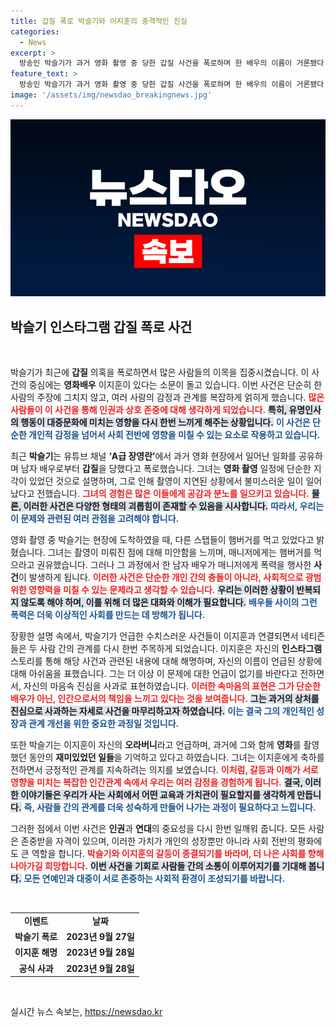```yaml
---
title: 갑질 폭로 박슬기와 이지훈의 충격적인 진실
categories:
  - News
excerpt: >
  방송인 박슬기가 과거 영화 촬영 중 당한 갑질 사건을 폭로하며 한 배우의 이름이 거론됐다. 그 배우가 이지훈이라는 추측이 나오자, 이지훈은 즉각 부인하며 사과의 뜻을 전했다. 박슬기도 이를 수습하며 그에 대한 애정을 드러냈다. 이들의 갈등이 어떻게 해결될지 주목된다.
feature_text: >
  방송인 박슬기가 과거 영화 촬영 중 당한 갑질 사건을 폭로하며 한 배우의 이름이 거론됐다. 그 배우가 이지훈이라는 추측이 나오자, 이지훈은 즉각 부인하며 사과의 뜻을 전했다. 박슬기도 이를 수습하며 그에 대한 애정을 드러냈다. 이들의 갈등이 어떻게 해결될지 주목된다.
image: '/assets/img/newsdao_breakingnews.jpg'
---
```


<p><img src="/assets/img/newsdao_breakingnews.jpg" alt="koreaapp 속보" /></p>

<h2 data-ke-size="size26">박슬기 인스타그램 갑질 폭로 사건</h2>

<p data-ke-size="size16">&nbsp;</p>

<p>박슬기가 최근에 <strong>갑질</strong> 의혹을 폭로하면서 많은 사람들의 이목을 집중시켰습니다. 이 사건의 중심에는 <strong>영화배우</strong> 이지훈이 있다는 소문이 돌고 있습니다. 이번 사건은 단순히 한 사람의 주장에 그치지 않고, 여러 사람의 감정과 관계를 복잡하게 얽히게 했습니다. <b><span style="color: #ee2323;">많은 사람들이 이 사건을 통해 <strong>인권</strong>과 <strong>상호 존중</strong>에 대해 생각하게 되었습니다.</span></b> <b><span style="background-color: #21538527;">특히, 유명인사의 행동이 대중문화에 미치는 영향을 다시 한번 느끼게 해주는 상황입니다.</span></b> <b><span style="color: #1a5490;">이 사건은 단순한 개인적 감정을 넘어서 사회 전반에 영향을 미칠 수 있는 요소로 작용하고 있습니다.</span></b></p>

<p>최근 <strong>박슬기</strong>는 유튜브 채널 <strong>‘A급 장영란’</strong>에서 과거 영화 현장에서 일어난 일화를 공유하며 남자 배우로부터 <strong>갑질</strong>을 당했다고 폭로했습니다. 그녀는 <strong>영화 촬영</strong> 일정에 단순한 지각이 있었던 것으로 설명하며, 그로 인해 촬영이 지연된 상황에서 불미스러운 일이 일어났다고 전했습니다. <b><span style="color: #ee2323;">그녀의 경험은 많은 이들에게 공감과 분노를 일으키고 있습니다.</span></b> <b><span style="background-color: #21538527;">물론, 이러한 사건은 다양한 형태의 괴롭힘이 존재할 수 있음을 시사합니다.</span></b> <b><span style="color: #1a5490;">따라서, 우리는 이 문제와 관련된 여러 관점을 고려해야 합니다.</span></b></p>

<p>영화 촬영 중 박슬기는 현장에 도착하였을 때, 다른 스탭들이 햄버거를 먹고 있었다고 밝혔습니다. 그녀는 촬영이 미뤄진 점에 대해 미안함을 느끼며, 매니저에게는 햄버거를 먹으라고 권유했습니다. 그러나 그 과정에서 한 남자 배우가 매니저에게 폭력을 행사한 <strong>사건</strong>이 발생하게 됩니다. <b><span style="color: #ee2323;">이러한 사건은 단순한 개인 간의 충돌이 아니라, 사회적으로 광범위한 영향력을 미칠 수 있는 문제라고 생각할 수 있습니다.</span></b> <b><span style="background-color: #21538527;">우리는 이러한 상황이 반복되지 않도록 해야 하며, 이를 위해 더 많은 대화와 이해가 필요합니다.</span></b> <b><span style="color: #1a5490;">배우들 사이의 그런 폭력은 더욱 이상적인 사회를 만드는 데 방해가 됩니다.</span></b></p>

<p>장황한 설명 속에서, 박슬기가 언급한 수치스러운 사건들이 이지훈과 연결되면서 네티즌들은 두 사람 간의 관계를 다시 한번 주목하게 되었습니다. 이지훈은 자신의 <strong>인스타그램</strong> 스토리를 통해 해당 사건과 관련된 내용에 대해 해명하며, 자신의 이름이 언급된 상황에 대해 아쉬움을 표했습니다. 그는 더 이상 이 문제에 대한 언급이 없기를 바란다고 전하면서, 자신의 마음속 진심을 사과로 표현하였습니다. <b><span style="color: #ee2323;">이러한 속마음의 표현은 그가 단순한 배우가 아닌, 인간으로서의 책임을 느끼고 있다는 것을 보여줍니다.</span></b> <b><span style="background-color: #21538527;">그는 과거의 상처를 진심으로 사과하는 자세로 사건을 마무리하고자 하였습니다.</span></b> <b><span style="color: #1a5490;">이는 결국 그의 개인적인 성장과 관계 개선을 위한 중요한 과정일 것입니다.</span></b></p>

<p>또한 박슬기는 이지훈이 자신의 <strong>오라버니</strong>라고 언급하며, 과거에 그와 함께 <strong>영화</strong>를 촬영했던 동안의 <strong>재미있었던 일들</strong>을 기억하고 있다고 하였습니다. 그녀는 이지훈에게 축하를 전하면서 긍정적인 관계를 지속하려는 의지를 보였습니다. <b><span style="color: #ee2323;">이처럼, 갈등과 이해가 서로 영향을 미치는 복잡한 인간관계 속에서 우리는 여러 감정을 경험하게 됩니다.</span></b> <b><span style="background-color: #21538527;">결국, 이러한 이야기들은 우리가 사는 사회에서 어떤 교육과 가치관이 필요할지를 생각하게 만듭니다.</span></b> <b><span style="color: #1a5490;">즉, 사람들 간의 관계를 더욱 성숙하게 만들어 나가는 과정이 필요하다고 느낍니다.</span></b></p>

<p>그러한 점에서 이번 사건은 <strong>인권</strong>과 <strong>연대</strong>의 중요성을 다시 한번 일깨워 줍니다. 모든 사람은 존중받을 자격이 있으며, 이러한 가치가 개인의 성장뿐만 아니라 사회 전반의 평화에도 큰 역할을 합니다. <b><span style="color: #ee2323;">박슬기와 이지훈의 갈등이 종결되기를 바라며, 더 나은 사회를 향해 나아가길 희망합니다.</span></b> <b><span style="background-color: #21538527;">이번 사건을 기회로 사람들 간의 소통이 이루어지기를 기대해 봅니다.</span></b> <b><span style="color: #1a5490;">모든 연예인과 대중이 서로 존중하는 사회적 환경이 조성되기를 바랍니다.</span></b></p>

<p data-ke-size="size16">&nbsp;</p>

<table style="width: 100%; border-collapse: collapse;">
  <tr>
    <td style="text-align: center; height: 17px;"><b>이벤트</b></td>
    <td style="text-align: center; height: 17px;"><b>날짜</b></td>
  </tr>
  <tr>
    <td style="text-align: center; height: 17px;"><b>박슬기 폭로</b></td>
    <td style="text-align: center; height: 17px;"><b>2023년 9월 27일</b></td>
  </tr>
  <tr>
    <td style="text-align: center; height: 17px;"><b>이지훈 해명</b></td>
    <td style="text-align: center; height: 17px;"><b>2023년 9월 28일</b></td>
  </tr>
  <tr>
    <td style="text-align: center; height: 17px;"><b>공식 사과</b></td>
    <td style="text-align: center; height: 17px;"><b>2023년 9월 28일</b></td>
  </tr>
</table>

<p data-ke-size="size16">&nbsp;</p>
실시간 뉴스 속보는, <a href="https://newsdao.kr" rel="dofollow">https://newsdao.kr</a>


